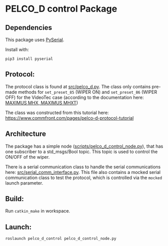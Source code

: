 # PELCO_D control Package

## Dependencies

This package uses [PySerial](https://github.com/pyserial/pyserial).

Install with:
```
pip3 install pyserial
```

## Protocol:
The protocol class is found at [src/pelco_d.py](src/pelco_d.py). The class only contains pre-made methods for `set_preset_85` (WIPER ON) and `set_preset_86` (WIPER OFF) for the VideoTec case (according to the documentation here: [MAXIMUS MHX, MAXIMUS MHXT](https://www.videotec.com/dep/ekr/Manuali/MAXIMUS-MHX_MAXIMUS-MHXT_Manual.pdf#MNVCMHX_1706_EN.indd%3A.16516%3A139))

The class was constructed from this tutorial here: https://www.commfront.com/pages/pelco-d-protocol-tutorial

## Architecture

The package has a simple node ([scripts/pelco_d_control_node.py](scripts/pelco_d_control_node.py)), that has one subscriber to a std_msgs/Bool topic. This topic is used to control the ON/OFF of the wiper.

There is a serial communication class to handle the serial communications here: [src/serial_comm_interface.py](src/serial_comm_interface.py). This file also contains a mocked serial communication class to test the protocol, which is controlled via the `mocked` launch parameter.

## Build:
Run `catkin_make` in workspace.

## Launch:
```
roslaunch pelco_d_control pelco_d_control_node.py
```
